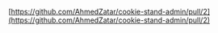 [https://github.com/AhmedZatar/cookie-stand-admin/pull/2](https://github.com/AhmedZatar/cookie-stand-admin/pull/2)